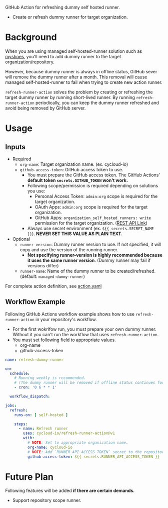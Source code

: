 GitHub Action for refreshing dummy self hosted runner.

- Create or refresh dummy runner for target organization.

# Background

When you are using managed self-hosted-runner solution such as [myshoes](https://github.com/whywaita/myshoes), you'll need to add dummy runner to the target organization/repository.

However, because dummy runner is always in offline status, GitHub sever will remove the dummy runner after a month. This removal will cause managed self-hosted-runner to fail when trying to create new action runner.

`refresh-runner-action` solves the problem by creating or refreshing the target dummy runner by running short-lived runner. By running `refresh-runner-action` periodically, you can keep the dummy runner refreshed and avoid being removed by GitHub server.


# Usage

## Inputs

- Required
  - `org-name`: Target organization name. (ex. cycloud-io)
  - `github-access-token`: GitHub access token to use.
      - You must prepare the GitHub access token. The GitHub Actions' **default token `secrets.GITHUB_TOKEN` won't work.**
      - Following scope/permission is required depending on solutions you use:
          - Personal Access Token: `admin:org` scope is required for the target organization.
          - OAuth Apps: `admin:org` scope is required for the target organization.
          - GitHub Apps: `organization_self_hosted_runners: write` permission for the target organization. ([REST API Link](https://docs.github.com/en/enterprise-server@3.0/rest/reference/apps#create-an-installation-access-token-for-an-app))
      - Always use secret environment (ex. `${{ secrets.SECRET_NAME }}`). **NEVER SET THIS VALUE AS PLAIN TEXT.**
- Optional
  - `runner-version`: Dummy runner version to use. If not specified, it will copy and use the version of the running runner.
      - **Not specifying runner-version is highly recommended because it uses the same runner version**. (Dummy runner may fail if versions differ)
  - `runner-name`: Name of the dummy runner to be created/refreshed. (default: `managed-dummy-runner`)

For complete action definition, see [action.yaml](./action.yaml)

## Workflow Example

Following GitHub Actions workflow example shows how to use `refresh-runner-action` in your repository's workflow.

- For the first wokrlfow run, you must prepare your own dummy runner. Without it you can't run the workflow that uses `refresh-runner-action`.
- You must set following field to appropriate values.
    - org-name
    - github-access-token

```yaml
name: refresh-dummy-runner

on:
  schedule:
    # Running weekly is recommended. 
    # (The dummy runner will be removed if offline status continues for a month)
    - cron: '0 6 * * 1'

  workflow_dispatch:

jobs:
  refresh:
    runs-on: [ self-hosted ]

    steps:
      - name: Refresh runner
        uses: cycloud-io/refresh-runner-action@v1
        with:
          # NOTE: Set to appropriate organization name.
          org-name: cycloud-io
          # NOTE: Add `RUNNER_API_ACCESS_TOKEN` secret to the repository.
          github-access-token: ${{ secrets.RUNNER_API_ACCESS_TOKEN }}
```


# Future Plan

Following features will be added **if there are certain demands.**

- Support repository scope runner.

